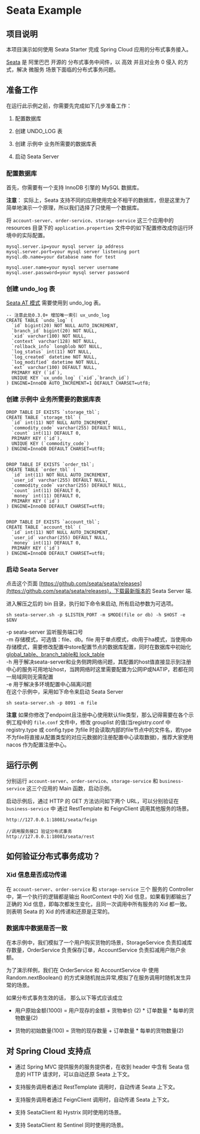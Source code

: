 # Seata Example

## 项目说明


本项目演示如何使用 Seata Starter 完成 Spring Cloud 应用的分布式事务接入。

[Seata](https://github.com/seata/seata) 是 阿里巴巴 开源的 分布式事务中间件，以 高效 并且对业务 0 侵入 的方式，解决 微服务 场景下面临的分布式事务问题。



## 准备工作

在运行此示例之前，你需要先完成如下几步准备工作：

1. 配置数据库

1. 创建 UNDO_LOG 表

1. 创建 示例中 业务所需要的数据库表

1. 启动 Seata Server


### 配置数据库

首先，你需要有一个支持 InnoDB 引擎的 MySQL 数据库。

**注意**： 实际上，Seata 支持不同的应用使用完全不相干的数据库，但是这里为了简单地演示一个原理，所以我们选择了只使用一个数据库。

将 `account-server`、`order-service`、`storage-service` 这三个应用中的 resources 目录下的 `application.properties` 文件中的如下配置修改成你运行环境中的实际配置。

```
mysql.server.ip=your mysql server ip address
mysql.server.port=your mysql server listening port
mysql.db.name=your database name for test

mysql.user.name=your mysql server username
mysql.user.password=your mysql server password

```

### 创建 undo_log 表

[Seata AT 模式]() 需要使用到 undo_log 表。

``` $sql
-- 注意此处0.3.0+ 增加唯一索引 ux_undo_log
CREATE TABLE `undo_log` (
  `id` bigint(20) NOT NULL AUTO_INCREMENT,
  `branch_id` bigint(20) NOT NULL,
  `xid` varchar(100) NOT NULL,
  `context` varchar(128) NOT NULL,
  `rollback_info` longblob NOT NULL,
  `log_status` int(11) NOT NULL,
  `log_created` datetime NOT NULL,
  `log_modified` datetime NOT NULL,
  `ext` varchar(100) DEFAULT NULL,
  PRIMARY KEY (`id`),
  UNIQUE KEY `ux_undo_log` (`xid`,`branch_id`)
) ENGINE=InnoDB AUTO_INCREMENT=1 DEFAULT CHARSET=utf8;
```

### 创建 示例中 业务所需要的数据库表

```$sql
DROP TABLE IF EXISTS `storage_tbl`;
CREATE TABLE `storage_tbl` (
  `id` int(11) NOT NULL AUTO_INCREMENT,
  `commodity_code` varchar(255) DEFAULT NULL,
  `count` int(11) DEFAULT 0,
  PRIMARY KEY (`id`),
  UNIQUE KEY (`commodity_code`)
) ENGINE=InnoDB DEFAULT CHARSET=utf8;


DROP TABLE IF EXISTS `order_tbl`;
CREATE TABLE `order_tbl` (
  `id` int(11) NOT NULL AUTO_INCREMENT,
  `user_id` varchar(255) DEFAULT NULL,
  `commodity_code` varchar(255) DEFAULT NULL,
  `count` int(11) DEFAULT 0,
  `money` int(11) DEFAULT 0,
  PRIMARY KEY (`id`)
) ENGINE=InnoDB DEFAULT CHARSET=utf8;


DROP TABLE IF EXISTS `account_tbl`;
CREATE TABLE `account_tbl` (
  `id` int(11) NOT NULL AUTO_INCREMENT,
  `user_id` varchar(255) DEFAULT NULL,
  `money` int(11) DEFAULT 0,
  PRIMARY KEY (`id`)
) ENGINE=InnoDB DEFAULT CHARSET=utf8;
```

### 启动 Seata Server

点击这个页面 [https://github.com/seata/seata/releases](https://github.com/seata/seata/releases)，下载最新版本的 Seata Server 端.


进入解压之后的 bin 目录，执行如下命令来启动, 所有启动参数为可选项。

```$shell
sh seata-server.sh -p $LISTEN_PORT -m $MODE(file or db) -h $HOST -e $ENV
```
-p seata-server 监听服务端口号   
-m 存储模式，可选值：file、db。file 用于单点模式，db用于ha模式，当使用db存储模式，需要修改配置中store配置节点的数据库配置，同时在数据库中初始化[global_table、branch_table和 
lock_table](https://github.com/seata/seata/blob/develop/server/src/main/resources/db_store.sql)   
-h 用于解决seata-server和业务侧跨网络问题，其配置的host值直接显示到注册中心的服务可用地址host，当跨网络时这里需要配置为公网IP或NATIP，若都在同一局域网则无需配置   
-e 用于解决多环境配置中心隔离问题   
在这个示例中，采用如下命令来启动 Seata Server

```$shell
sh seata-server.sh -p 8091 -m file
```

**注意** 如果你修改了endpoint且注册中心使用默认file类型，那么记得需要在各个示例工程中的 `file.conf` 文件中，修改 grouplist 的值(当registry.conf 中registry.type 或 config.type 为file 时会读取内部的file节点中的文件名，若type不为file将直接从配置类型的对应元数据的注册配置中心读取数据)，推荐大家使用 nacos 作为配置注册中心。


## 运行示例

分别运行 `account-server`、`order-service`、`storage-service` 和 `business-service` 这三个应用的 Main 函数，启动示例。

启动示例后，通过 HTTP 的 GET 方法访问如下两个 URL，可以分别验证在 `business-service` 中 通过 RestTemplate 和 FeignClient 调用其他服务的场景。

```$xslt
http://127.0.0.1:18081/seata/feign

//调用服务接口 验证分布式事务
http://127.0.0.1:18081/seata/rest
```

## 如何验证分布式事务成功？

### Xid 信息是否成功传递

在 `account-server`、`order-service` 和 `storage-service` 三个 服务的 Controller 中，第一个执行的逻辑都是输出 RootContext 中的 Xid 信息，如果看到都输出了正确的 Xid 信息，即每次都发生变化，且同一次调用中所有服务的 Xid 都一致。则表明 Seata 的 Xid 的传递和还原是正常的。

### 数据库中数据是否一致

在本示例中，我们模拟了一个用户购买货物的场景，StorageService 负责扣减库存数量，OrderService 负责保存订单，AccountService 负责扣减用户账户余额。

为了演示样例，我们在 OrderService 和 AccountService 中 使用 Random.nextBoolean() 的方式来随机抛出异常,模拟了在服务调用时随机发生异常的场景。

如果分布式事务生效的话， 那么以下等式应该成立


- 用户原始金额(1000) = 用户现存的金额  +  货物单价 (2) * 订单数量 * 每单的货物数量(2)

- 货物的初始数量(100) = 货物的现存数量 + 订单数量 * 每单的货物数量(2)

## 对 Spring Cloud 支持点

- 通过 Spring MVC 提供服务的服务提供者，在收到 header 中含有 Seata 信息的 HTTP 请求时，可以自动还原 Seata 上下文。

- 支持服务调用者通过 RestTemplate 调用时，自动传递 Seata 上下文。

- 支持服务调用者通过 FeignClient 调用时，自动传递 Seata 上下文。

- 支持 SeataClient 和 Hystrix 同时使用的场景。

- 支持 SeataClient 和 Sentinel 同时使用的场景。
